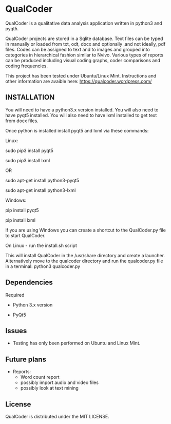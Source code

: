 # QualCoder
QualCoder is a qualitative data analysis application written in python3 and pyqt5.

QualCoder projects are stored in a Sqlite database. Text files can be typed in manually or loaded from txt, odt, docx and optionally ,and not ideally, pdf files. Codes can be assigned to text and to images and grouped into categories in hierarchical fashion similar to Nvivo. Various types of reports can be produced including visual coding graphs, coder comparisons and coding frequencies.

This project has been tested under Ubuntu/Linux Mint.
Instructions and other information are avaible here: https://qualcoder.wordpress.com/

## INSTALLATION
You will need to have a python3.x version installed.
You will also need to have pyqt5 installed.
You will also need to have lxml installed to get text from docx files.

Once python is installed install pyqt5 and lxml via these commands:

Linux:

sudo pip3 install pyqt5

sudo pip3 install lxml

OR

sudo apt-get install python3-pyqt5

sudo apt-get install python3-lxml

Windows: 

pip install pyqt5 

pip install lxml

If you are using Windows you can create a shortcut to the QualCoder.py file to start QualCoder.

On Linux - run the install.sh script

This will install QualCoder in the /usr/share directory and create a launcher. Alternatively move to the qualcoder directory and run the qualcoder.py file in a terminal: python3 qualcoder.py

## Dependencies
Required

* Python 3.x version

* PyQt5

## Issues
* Testing has only been performed on Ubuntu and Linux Mint.

## Future plans
* Reports:
    * Word count report
    * possibly import audio and video files
    * possibly look at text mining

## License
QualCoder is distributed under the MIT LICENSE.
